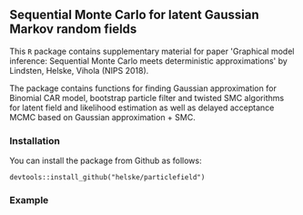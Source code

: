 ## Sequential Monte Carlo for latent Gaussian Markov random fields

This `R` package contains supplementary material for paper 'Graphical model inference: Sequential Monte Carlo meets deterministic approximations' by Lindsten, Helske, Vihola (NIPS 2018).

The package contains functions for finding Gaussian approximation for Binomial CAR model, bootstrap particle filter and twisted SMC algorithms for latent field and likelihood estimation as well as delayed acceptance MCMC based on Gaussian approximation + SMC.

### Installation

You can install the package from Github as follows:

``` 
devtools::install_github("helske/particlefield")
```

### Example


